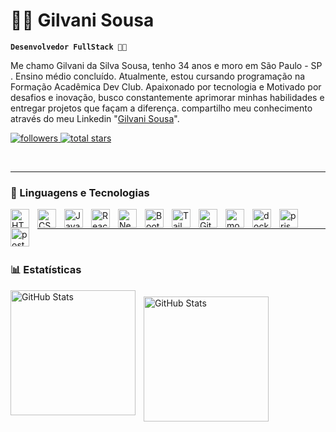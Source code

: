 # 🧑‍💻 Gilvani Sousa
**`Desenvolvedor FullStack 🚀🚀`**

Me chamo Gilvani da Silva Sousa, tenho 34 anos e moro em São Paulo - SP . Ensino médio concluído. Atualmente, estou cursando programação na Formação Acadêmica Dev Club. Apaixonado por tecnologia e Motivado por desafios e inovação, busco constantemente aprimorar minhas habilidades e entregar projetos que façam a diferença.  compartilho meu conhecimento através do meu Linkedin "[Gilvani Sousa](https://www.linkedin.com/in/gilvani-sousa)".

<p align="left"> 
    <a href="https://github.com/gil-sousa2180">
        <img 
        alt="followers" 
        title="Follow me on Github" 
        src="https://custom-icon-badges.demolab.com/github/followers/gil-sousa2180?color=236ad3&labelColor=1155ba&style=for-the-badge&logo=github&label=seguidores&logoColor=white"/>
    </a>
    <a href="https://github.com/gil-sousa2180?tab=repositories&sort=stargazers">
        <img 
        alt="total stars" 
        title="Total stars on GitHub" 
        src="https://custom-icon-badges.demolab.com/github/stars/gil-sousa2180?color=55960c&style=for-the-badge&labelColor=488207&logo=star&label=estrelas"/>
    </a> 
</p>
<br/>


---

### 🤖 Linguagens e Tecnologias

<img 
    align="left" 
    alt="HTML"
    title="HTML" 
    width="30px" 
    style="padding-right: 10px;" 
    src="https://cdn.jsdelivr.net/gh/devicons/devicon@latest/icons/html5/html5-original.svg" 
/>
<img 
    align="left" 
    alt="CSS" 
    title="CSS"
    width="30px" 
    style="padding-right: 10px;" 
    src="https://cdn.jsdelivr.net/gh/devicons/devicon@latest/icons/css3/css3-original.svg" 
/>
<img 
    align="left" 
    alt="JavaScript" 
    title="JavaScript"
    width="30px" 
    style="padding-right: 10px;" 
    src="https://cdn.jsdelivr.net/gh/devicons/devicon@latest/icons/javascript/javascript-original.svg" 
/>
<img 
    align="left" 
    alt="React"
    title="React" 
    width="30px" 
    style="padding-right: 10px;" 
    src="https://cdn.jsdelivr.net/gh/devicons/devicon@latest/icons/react/react-original.svg" 
/>
<img 
    align="left" 
    alt="Next.js" 
    title="Next.js"
    width="30px" 
    style="padding-right: 10px;" 
    src="https://cdn.jsdelivr.net/gh/devicons/devicon@latest/icons/nextjs/nextjs-original.svg" 
/>
<img 
    align="left" 
    alt="Bootstrap"
    title="Bootstrap" 
    width="30px" 
    style="padding-right: 10px;" 
    src="https://cdn.jsdelivr.net/gh/devicons/devicon@latest/icons/bootstrap/bootstrap-original.svg" 
/>
<img 
    align="left" 
    alt="Tailwind" 
    title="Tailwind"
    width="30px" 
    style="padding-right: 10px;" 
    src="https://cdn.jsdelivr.net/gh/devicons/devicon@latest/icons/tailwindcss/tailwindcss-original.svg" 
/>
<img 
    align="left" 
    alt="Git" 
    title="Git"
    width="30px" 
    style="padding-right: 10px;" 
    src="https://cdn.jsdelivr.net/gh/devicons/devicon@latest/icons/git/git-original.svg" 
/>
<img 
    align="left" 
    alt="mongoDB" 
    title="mongoDB"
    width="30px" 
    style="padding-right: 10px;" 
    src="https://cdn.jsdelivr.net/gh/devicons/devicon@latest/icons/mongodb/mongodb-original-wordmark.svg"
/>
<img 
    align="left" 
    alt="docker" 
    title="docker"
    width="30px" 
    style="padding-right: 10px;" 
    src="https://cdn.jsdelivr.net/gh/devicons/devicon@latest/icons/docker/docker-original.svg"
/>
<img 
    align="left" 
    alt="prisma" 
    title="prisma"
    width="30px" 
    style="padding-right: 10px;" 
    src="https://cdn.jsdelivr.net/gh/devicons/devicon@latest/icons/prisma/prisma-original.svg"
/>
<img 
    align="left" 
    alt="postgreSQL" 
    title="postgreSQL"
    width="30px" 
    style="padding-right: 10px;" 
    src="https://cdn.jsdelivr.net/gh/devicons/devicon@latest/icons/postgresql/postgresql-original.svg"
/>
<br/>

---

<br/>

### 📊 Estatísticas

 <img 
    align="left" 
    alt="GitHub Stats"
    height="200"
    style="padding-right: 10px;"
    src="https://github-readme-stats.vercel.app/api?username=gil-sousa2180&show_icons=true&theme=tokyonight&include_all_commts=true&locale=pt-br" 
  />
<img 
      align="left" 
      alt="GitHub Stats"
      height="200" 
      style="margin-top: 10px;"
      src="https://github-readme-stats.vercel.app/api/top-langs/?username=gil-sousa2180&theme=tokyonight&layout=compact&custom_title=Tecnologias&langs_count=9" 
  />
  
</p>
